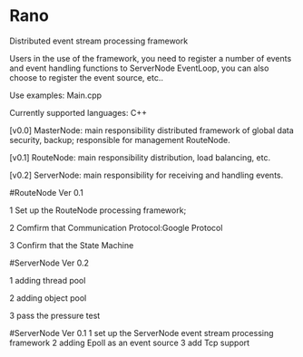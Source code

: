 # Rano
Distributed event stream processing framework

Users in the use of the framework, you need to register a number of events and event handling functions to ServerNode EventLoop, you can also choose to register the event source, etc..

Use examples: Main.cpp

Currently supported languages: C++

[v0.0]	MasterNode: main responsibility distributed framework of global data security, backup; responsible for management RouteNode.

[v0.1]	RouteNode: main responsibility distribution, load balancing, etc.

[v0.2]	ServerNode: main responsibility for receiving and handling events.

#RouteNode Ver 0.1

1 Set up the RouteNode processing framework;

2 Comfirm that Communication Protocol:Google Protocol

3 Confirm that the State Machine

#ServerNode Ver 0.2

1 adding thread pool

2 adding object pool

3 pass the pressure test


#ServerNode Ver 0.1
1 set up the ServerNode event stream processing framework
2 adding Epoll as an event source
3 add Tcp support

